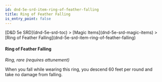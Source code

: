```yaml
---
id: dnd-5e-srd-item-ring-of-feather-falling
title: Ring of Feather Falling
is_entry_point: false
---
```


<breadcrumb>
[D&D 5e SRD](dnd-5e-srd-toc) >  [Magic Items](dnd-5e-srd-magic-items) > [Ring of Feather Falling](dnd-5e-srd-item-ring-of-feather-falling)
</breadcrumb>

#### Ring of Feather Falling

*Ring, rare (requires attunement)*

When you fall while wearing this ring, you descend 60 feet per round and take no damage from falling.

